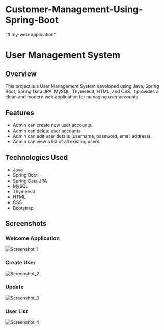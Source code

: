 ﻿# Customer-Management-Using-Spring-Boot
 "# my-web-application" 
# User Management System

## Overview

This project is a User Management System developed using Java, Spring Boot, Spring Data JPA, MySQL, Thymeleaf, HTML, and CSS. It provides a clean and modern web application for managing user accounts.

## Features

- Admin can create new user accounts.
- Admin can delete user accounts.
- Admin can edit user details (username, password, email address).
- Admin can view a list of all existing users.

## Technologies Used

- Java
- Spring Boot
- Spring Data JPA
- MySQL
- Thymeleaf
- HTML
- CSS
- Bootstrap

## Screenshots
### Welcome Application 
![Screenshot_1](https://github.com/alamincsme/Customer-Management-Using-Spring-Boot/assets/147558937/0e18bfef-e80a-47b8-9f69-a3a00c54b1c2)
### Create User
![Screenshot_2](https://github.com/alamincsme/Customer-Management-Using-Spring-Boot/assets/147558937/2042fe66-f430-4abf-9f7e-eebbd55d0900)

### Update
![Screenshot_3](https://github.com/alamincsme/Customer-Management-Using-Spring-Boot/assets/147558937/82d95592-68f2-4afc-9a8b-c7ba1451c321)

### User List
![Screenshot_4](https://github.com/alamincsme/Customer-Management-Using-Spring-Boot/assets/147558937/6d220f0e-ddf3-4729-a59c-1344541d0a1b)




